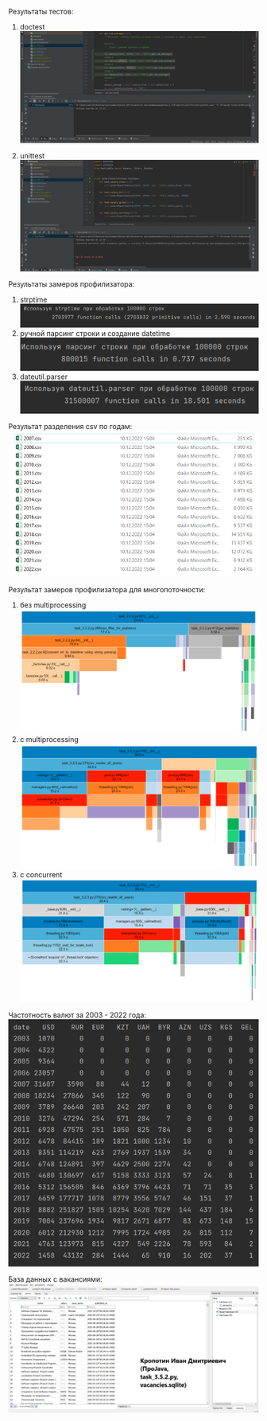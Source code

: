 Результаты тестов:
1. doctest
![Doctest results](images/doctest_results.png)

2. unittest
![Unittest results](images/unittest_results.png)

Результаты замеров профилизатора:
1. strptime  
![Strptime result](images/strptime_result.png)
2. ручной парсинг строки и создание datetime  
![String parsing result](images/string_parsing_result.png)
3. dateutil.parser  
![Dateutil parser result](images/dateutil_parser_result.png)

Результат разделения csv по годам:
![Csv splitting result](images/splitted_csv_result.png)

Результат замеров профилизатора для многопоточности:
1. без multiprocessing  
![Without multiprocessing result](images/without_multiprocessing_result.png)
2. c multiprocessing  
![With multiprocessing result](images/with_multiprocessing_result.png)
3. с concurrent  
![With concurrent result](images/with_concurrent_result.png)

Частотность валют за 2003 - 2022 года:
![Currency frequency](images/currency_frequency.png)

База данных с вакансиями:
![Vacancies DB](images/vacancies_db.png)